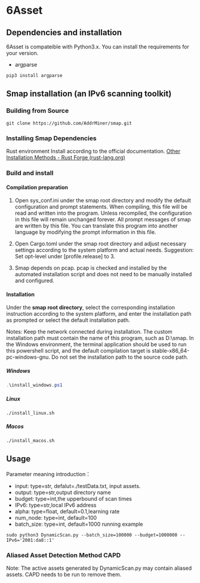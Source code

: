 
# 6Asset
## Dependencies and installation
6Asset is compateible with Python3.x. You can install the requirements for your version. 

* argparse
```
pip3 install argparse
```

## Smap installation (an IPv6 scanning toolkit)

###  Building from Source

```
git clone https://github.com/AddrMiner/smap.git
```
### Installing Smap Dependencies

Rust environment
Install according to the official documentation.
[Other Installation Methods - Rust Forge (rust-lang.org)](https://forge.rust-lang.org/infra/other-installation-methods.html)
### Build and install

#### Compilation preparation

1. Open sys_conf.ini under the smap root directory and modify the default configuration and prompt statements.
When compiling, this file will be read and written into the program. Unless recompiled, the configuration in this file will remain unchanged forever.
All prompt messages of smap are written by this file. You can translate this program into another language by modifying the prompt information in this file.

2. Open Cargo.toml under the smap root directory and adjust necessary settings according to the system platform and actual needs.
Suggestion: Set opt-level under [profile.release] to 3.
   
3. Smap depends on pcap. pcap is checked and installed by the automated installation script and does not need to be manually installed and configured.

#### Installation

Under the **smap root directory**, select the corresponding installation instruction according to the system platform, and enter the installation path as prompted or select the default installation path.


Notes:
Keep the network connected during installation.
The custom installation path must contain the name of this program, such as D:\smap.
In the Windows environment, the terminal application should be used to run this powershell script, and the default compilation target is stable-x86_64-pc-windows-gnu.
Do not set the installation path to the source code path.

##### Windows 

   ```powershell
   .\install_windows.ps1
   ```

##### Linux 

```shell
./install_linux.sh
```

##### Macos 

```shell
./install_macos.sh
```


## Usage
Parameter meaning introduction：
* input:  type=str, defalut=./testData.txt, input assets.
* output: type=str,output directory name
* budget: type=int,the upperbound of scan times
* IPv6:   type=str,local IPv6 address
* alpha:  type=float, default=0.1,learning rate
* num_node: type=int, default=100
* batch_size: type=int, default=1000
running example
```
sudo python3 DynamicScan.py --batch_size=100000 --budget=1000000 --IPv6='2001:da8::1'
```


### Aliased Asset Detection Method CAPD
Note: The active assets generated by DynamicScan.py may contain aliased assets. CAPD needs to be run to remove them.












